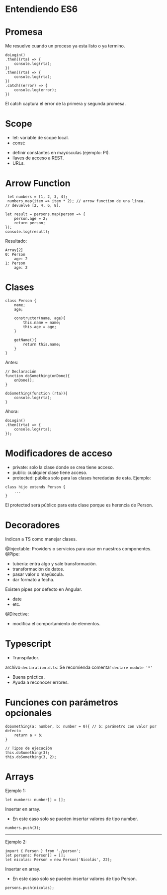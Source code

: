 <h1>Entendiendo ES6</h1>

# Promesa
Me resuelve cuando un proceso ya esta listo o ya termino. 

```
doLogin()
.then((rta) => {
    console.log(rta);
})
.then((rta) => {
    console.log(rta);
})
.catch((error) => {
    console.log(error);
})
```
 El catch captura el error de la primera y segunda promesa.

 # Scope
 + let: variable de scope local.
 + const: 
 - definir constantes en mayúsculas (ejemplo: PI).
 - llaves de acceso a REST. 
 - URLs.

 # Arrow Function

```
 let numbers = [1, 2, 3, 4];
 numbers.map(item => item * 2); // arrow function de una línea.
// devuelve [2, 4, 6, 8].
```

```
let result = persons.map(person => {
    person.age = 2;
    return person;
});
console.log(result);
```
Resultado:
```
Array[2]
0: Person
    age: 2
1: Person
    age: 2
```

 # Clases
 ```
 class Person {
     name;
     age;

     constructor(name, age){
         this.name = name;
         this.age = age;
     }

     getName(){
         return this.name;
     }
 }
 ```

 Antes:
 ```
 // Declaración
 function doSomething(onDone){
     onDone();
 }

 doSomething(function (rta)){
     console.log(rta);
 }
 ```

 Ahora:
 ```
 doLogin()
 .then((rta) => {
     console.log(rta);
 });
 ```

 # Modificadores de acceso

 + private: solo la clase donde se crea tiene acceso.
 + public: cualquier clase tiene acceso.
 + protected: pública solo para las clases heredadas de esta.
 Ejemplo:
 ```
 class hijo extends Person {
     ...
 }
 ```
 El protected será público para esta clase porque es herencia de Person.

 # Decoradores

Indican a TS como manejar clases.

 @Injectable: Providers o servicios para usar en nuestros componentes.
 @Pipe: 
 + tubería: entra algo y sale transformación.
 + transformación de datos.
 + pasar valor o mayúscula.
 + dar formato a fecha.

 Existen pipes por defecto en Angular.
 + date
 + etc.

 @Directive: 
 + modifica el comportamiento de elementos.

 # Typescript

 + Transpilador.

archivo `declaration.d.ts`: Se recomienda comentar `declare module '*'`
+ Buena práctica.
+ Ayuda a reconocer errores.

# Funciones con parámetros opcionales
```
doSomething(a: number, b: number = 0){ // b: parámetro con valor por defecto
    return a + b;
}

// Tipos de ejecución
this.doSomething(3);
this.doSomething(3, 2);
```

# Arrays


Ejemplo 1: 
```
let numbers: number[] = [];
```
Insertar en array.
+ En este caso solo se pueden insertar valores de tipo number.
```
numbers.push(3);
```
---
Ejemplo 2:

```
import { Person } from './person';
let persons: Person[] = [];
let nicolas: Person = new Person('Nicolás', 22);
```

Insertar en array.
+ En este caso solo se pueden insertar valores de tipo Person.

```
persons.push(nicolas);
```
